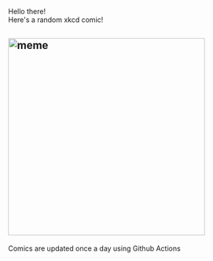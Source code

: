 Hello there! <br>Here's a random xkcd comic!<br>
## <img src="https://imgs.xkcd.com/comics/terminator_dark_fate.png" alt="meme" width="400"/><br>
Comics are updated once a day using Github Actions